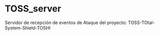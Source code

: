 # TOSS_server
Servidor de recepción de eventos de Ataque del proyecto: TOSS-TOtal-System-Shield-TOSHI

